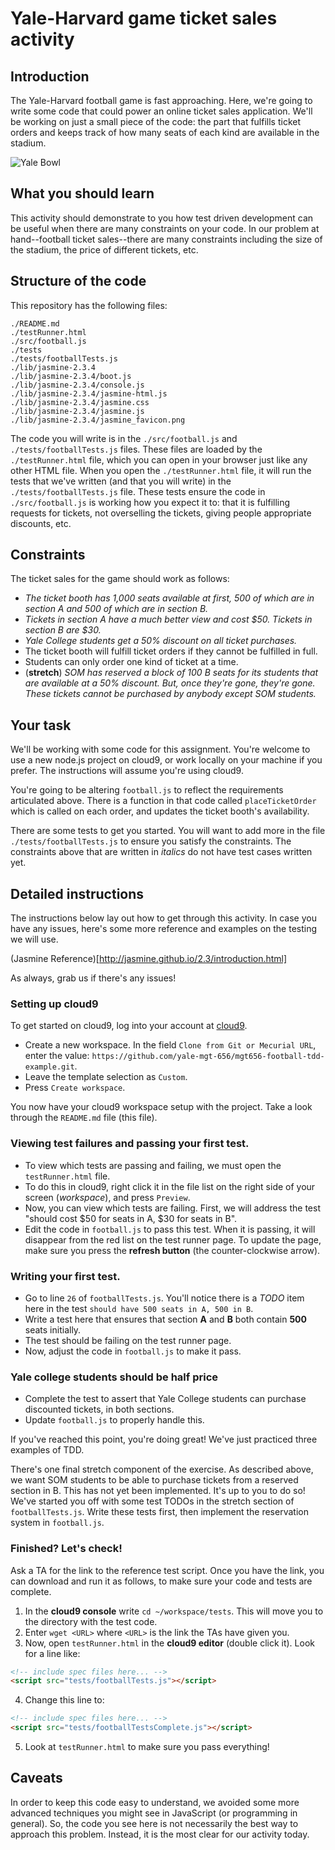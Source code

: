 # Yale-Harvard game ticket sales activity

## Introduction

The Yale-Harvard football game is fast approaching. Here, we're going to write some code that could power an online ticket sales application. We'll be working on just a small piece of the code: the part that fulfills ticket orders and keeps track of how many seats of each kind are available in the stadium.

![Yale Bowl](https://raw.githubusercontent.com/yale-mgt-656/mgt656-football-tdd-example/images/yale-bowl.jpg)

## What you should learn

This activity should demonstrate to you how test driven development can be useful when there are many constraints on your code. In our problem at hand--football ticket sales--there are many constraints including the size of the stadium, the price of different tickets, etc.

## Structure of the code

This repository has the following files:
```
./README.md
./testRunner.html
./src/football.js
./tests
./tests/footballTests.js
./lib/jasmine-2.3.4
./lib/jasmine-2.3.4/boot.js
./lib/jasmine-2.3.4/console.js
./lib/jasmine-2.3.4/jasmine-html.js
./lib/jasmine-2.3.4/jasmine.css
./lib/jasmine-2.3.4/jasmine.js
./lib/jasmine-2.3.4/jasmine_favicon.png
```

The code you will write is in the `./src/football.js` and `./tests/footballTests.js` files. These files are loaded by the `./testRunner.html` file, which you can open in your browser just like any other HTML file. When you open the `./testRunner.html` file, it will run the tests that we've written (and that you will write) in the `./tests/footballTests.js` file. These tests ensure the code in `./src/football.js` is working how you expect it to: that it is fulfilling requests for tickets, not overselling the tickets, giving people appropriate discounts, etc.

## Constraints

The ticket sales for the game should work as follows:

* *The ticket booth has 1,000 seats available at first, 500 of which are in section A and 500 of which are in section B.*
* *Tickets in section A have a much better view and cost $50. Tickets in section B are $30.*
* *Yale College students get a 50% discount on all ticket purchases.*
* The ticket booth will fulfill ticket orders if they cannot be fulfilled in full.
* Students can only order one kind of ticket at a time.
* (**stretch**) *SOM has reserved a block of 100 B seats for its students that are available at a 50% discount. But, once they're gone, they're gone. These tickets cannot be purchased by anybody except SOM students.*

## Your task

We'll be working with some code for this assignment.  You're welcome
to use a new node.js project on cloud9, or work locally on your machine if you prefer.  The
instructions will assume you're using cloud9.

You're going to be altering `football.js` to reflect the requirements articulated above. There is a function in that code called `placeTicketOrder` which is called on each order, and updates
the ticket booth's availability.

There are some tests to get you started.  You will want to add more in the file `./tests/footballTests.js` to ensure you satisfy the constraints.  The constraints
above that are written in *italics* do not have test cases written yet.


## Detailed instructions

The instructions below lay out how to get through this activity.  In case you have any issues,
here's some more reference and examples on the testing we will use.

(Jasmine Reference)[http://jasmine.github.io/2.3/introduction.html]

As always, grab us if there's any issues!

### Setting up cloud9

To get started on cloud9, log into your account at [cloud9](https://c9.io).

- Create a new workspace.  In the field `Clone from Git or Mecurial URL`, enter the value:
  `https://github.com/yale-mgt-656/mgt656-football-tdd-example.git`.
- Leave the template selection as `Custom`.
- Press `Create workspace`.

You now have your cloud9 workspace setup with the project.  Take a look through
the `README.md` file (this file).

### Viewing test failures and passing your first test.

- To view which tests are passing and failing, we must open the `testRunner.html` file.
- To do this in cloud9, right click it in the file list on the right side of your screen (*workspace*),
  and press `Preview`.
- Now, you can view which tests are failing.  First, we will address the test
  "should cost $50 for seats in A, $30 for seats in B".
- Edit the code in `football.js` to pass this test.  When it is passing,
  it will disappear from the red list on the test runner page.  To update the page,
  make sure you press the **refresh button** (the counter-clockwise arrow).

### Writing your first test.

- Go to line `26` of `footballTests.js`.  You'll notice there is a *TODO* item
  here in the test `should have 500 seats in A, 500 in B`.
- Write a test here that ensures that section **A** and **B** both contain **500**
  seats initially.
- The test should be failing on the test runner page.
- Now, adjust the code in `football.js` to make it pass.

### Yale college students should be half price

- Complete the test to assert that Yale College students can purchase discounted tickets,
  in both sections.
- Update `football.js` to properly handle this.

If you've reached this point, you're doing great!  We've just practiced three examples of
TDD.

There's one final stretch component of the exercise.  As described above, we want
SOM students to be able to purchase tickets from a reserved section in B.  This has not yet
been implemented.  It's up to you to do so!  We've started you off with some test TODOs in the
stretch section of `footballTests.js`.  Write these tests first, then implement the reservation
system in `football.js`.

### Finished?  Let's check!

Ask a TA for the link to the reference test script.  Once you have the link,
you can download and run it as follows, to make sure your code and tests are complete.

1. In the **cloud9 console** write `cd ~/workspace/tests`.  This will move you to the directory
   with the test code.
2. Enter `wget <URL>` where `<URL>` is the link the TAs have given you.
3. Now, open `testRunner.html` in the **cloud9 editor** (double click it).  Look for a line like:
```html
<!-- include spec files here... -->
<script src="tests/footballTests.js"></script>
```
4. Change this line to:
```html
<!-- include spec files here... -->
<script src="tests/footballTestsComplete.js"></script>
```
5. Look at `testRunner.html` to make sure you pass everything!

## Caveats

In order to keep this code easy to understand, we avoided some more advanced techniques you might see in JavaScript (or programming in general). So, the code you see here is not necessarily the best way to approach this problem. Instead, it is the most clear for our activity today.

